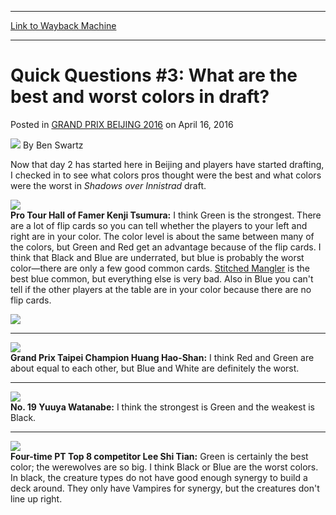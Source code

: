 
---
[Link to Wayback Machine](https://web.archive.org/web/20160420065116/http://magic.wizards.com/en/events/coverage/gpbei16/quick-questions-3-what-are-best-and-worst-colors-draft-2016-04-17)

[_metadata_:author]:- "Ben Swartz"
[_metadata_:description]:- "Now that day 2 has started here in Beijing and players have started drafting, I checked in to see what colors pros thought were the best and what colors were the worst in Shadows over Innistrad draft."
[_metadata_:generator]:- "Drupal 7 (http://drupal.org)"
[_metadata_:node]:- "1017401"
[_metadata_:path_date]:- "2016-04-17"
[_metadata_:publish_date]:- "2016-04-16"
[_metadata_:source]:- "div-main-content"
[_metadata_:title]:- "Quick Questions #3: What are the best and worst colors in draft?"
[_metadata_:wayback_capture_timestamp]:- "2016-04-20 06:51:16"
[_metadata_:wayback_raw_url]:- "https://web.archive.org/web/20160420065116id_/http://magic.wizards.com/en/events/coverage/gpbei16/quick-questions-3-what-are-best-and-worst-colors-draft-2016-04-17"
[_metadata_:wayback_url]:- "http://magic.wizards.com/en/events/coverage/gpbei16/quick-questions-3-what-are-best-and-worst-colors-draft-2016-04-17"
---


Quick Questions #3: What are the best and worst colors in draft?
================================================================



 Posted in [GRAND PRIX BEIJING 2016](/en/events/coverage/gpbei16)
 on April 16, 2016 






![](https://media.magic.wizards.com/styles/auth_small/public/images/person/benswa-author.jpg)
By Ben Swartz











Now that day 2 has started here in Beijing and players have started drafting, I checked in to see what colors pros thought were the best and what colors were the worst in *Shadows over Innistrad* draft.


![](https://media.wizards.com/2016/events/gpbei16/gpBeijing16_QQTsumura.jpg)  
**Pro Tour Hall of Famer Kenji Tsumura:** I think Green is the strongest. There are a lot of flip cards so you can tell whether the players to your left and right are in your color. The color level is about the same between many of the colors, but Green and Red get an advantage because of the flip cards. I think that Black and Blue are underrated, but blue is probably the worst color—there are only a few good common cards. [Stitched Mangler](http://gatherer.wizards.com/Pages/Card/Details.aspx?name=Stitched+Mangler) is the best blue common, but everything else is very bad. Also in Blue you can't tell if the other players at the table are in your color because there are no flip cards.


[![](http://gatherer.wizards.com/Handlers/Image.ashx?type=card&name=Stitched+Mangler)](http://gatherer.wizards.com/Pages/Card/Details.aspx?name=Stitched+Mangler)


---

![](https://media.wizards.com/2016/events/gpbei16/gpBeijing16_QQHuanHaoShan2.jpg)  
**Grand Prix Taipei Champion Huang Hao-Shan:** I think Red and Green are about equal to each other, but Blue and White are definitely the worst.




---

![](https://media.wizards.com/2016/events/gpbei16/gpBeijing16_QQYuuyaWatanabe.jpg)  
**No. 19 Yuuya Watanabe:** I think the strongest is Green and the weakest is Black.




---

![](https://media.wizards.com/2016/events/gpbei16/gpBeijing16_QQLeeShiTian.jpg)  
**Four-time PT Top 8 competitor Lee Shi Tian:** Green is certainly the best color; the werewolves are so big. I think Black or Blue are the worst colors. In black, the creature types do not have good enough synergy to build a deck around. They only have Vampires for synergy, but the creatures don't line up right.







